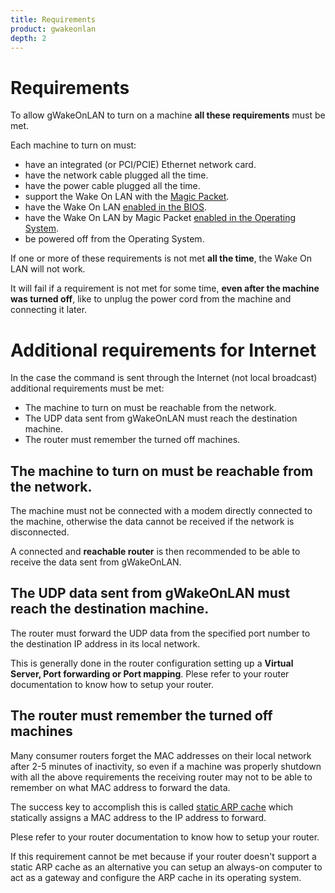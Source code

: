 ```yaml
---
title: Requirements
product: gwakeonlan
depth: 2
---
```


# Requirements
To allow gWakeOnLAN to turn on a machine **all these requirements** must be met.

Each machine to turn on must:
* have an integrated (or PCI/PCIE) Ethernet network card.
* have the network cable plugged all the time.
* have the power cable plugged all the time.
* support the Wake On LAN with the [Magic Packet].
* have the Wake On LAN [enabled in the BIOS](../bios).
* have the Wake On LAN by Magic Packet [enabled in the Operating System](../os).
* be powered off from the Operating System.

If one or more of these requirements is not met **all the time**, the Wake On LAN will not work.

It will fail if a requirement is not met for some time, **even after the machine was turned off**, like to unplug the power cord from the machine and connecting it later.

# Additional requirements for Internet
In the case the command is sent through the Internet (not local broadcast) additional requirements must be met:
* The machine to turn on must be reachable from the network.
* The UDP data sent from gWakeOnLAN must reach the destination machine.
* The router must remember the turned off machines.

## The machine to turn on must be reachable from the network.
The machine must not be connected with a modem directly connected to the machine, otherwise the data cannot be received if the network is disconnected.

A connected and **reachable router** is then recommended to be able to receive the data sent from gWakeOnLAN.

## The UDP data sent from gWakeOnLAN must reach the destination machine.
The router must forward the UDP data from the specified port number to the destination IP address in its local network.

This is generally done in the router configuration setting up a **Virtual Server, Port forwarding or Port mapping**. Plese refer to your router documentation to know how to setup your router.

## The router must remember the turned off machines
Many consumer routers forget the MAC addresses on their local network after 2-5 minutes of inactivity, so even if a machine was properly shutdown with all the above requirements the receiving router may not to be able to remember on what MAC address to forward the data.

The success key to accomplish this is called [static ARP cache][ARP] which statically assigns a MAC address to the IP address to forward.

Plese refer to your router documentation to know how to setup your router.

If this requirement cannot be met because if your router doesn't support a static ARP cache as an alternative you can setup an always-on computer to act as a gateway and configure the ARP cache in its operating system.

[Magic Packet]: http://en.wikipedia.org/wiki/Wake-on-LAN#Magic_packet
[ARP]: http://en.wikipedia.org/wiki/Address_Resolution_Protocol "Address Resolution Protocol"

